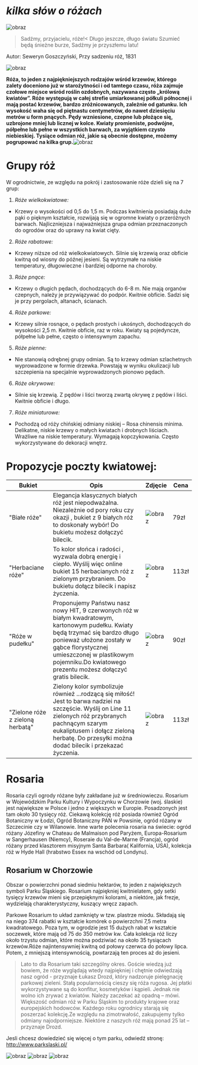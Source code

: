 #  *kilka słów o różach*                             
![obraz](roza3.jpg)


>Sadźmy, przyjacielu, róże!<
>Długo jeszcze, długo światu
>Szumieć będą śnieżne burze,
>Sadźmy je przyszłemu latu!

Autor: Seweryn Goszczyński, Przy sadzeniu róż, 1831




![obraz](roza4.jpg)

**Róża, to jeden z najpiękniejszych rodzajów wśród krzewów, którego zalety doceniono już w starożytności i od tamtego czasu, róża zajmuje czołowe miejsce wśród roślin ozdobnych, nazywana często „królową kwiatów”. Róże występują w całej strefie umiarkowanej półkuli północnej i mają postać krzewów, bardzo zróżnicowanych, zależnie od gatunku. Ich wysokość waha się od piętnastu centymetrów, do nawet dziesięciu metrów u form pnących. Pędy wzniesione, czepne lub płożące się, uzbrojone mniej lub licznej w kolce. Kwiaty promieniste, podwójne, półpełne lub pełne w wszystkich barwach, za wyjątkiem czysto niebieskiej. Tysiące odmian róż, jakie są obecnie dostępne, możemy pogrupować na kilka grup.**![obraz](roza8.jpg)



# Grupy róż

W ogrodnictwie, ze względu na pokrój i zastosowanie róże dzieli się na 7 grup:

1. *Róże wielkokwiatowe:*
 - Krzewy o wysokości od 0,5 do 1,5 m. Podczas kwitnienia posiadają duże pąki o pięknym kształcie, rozwijają się w ogromne kwiaty o przeróżnych barwach. Najliczniejsza i najważniejsza grupa odmian przeznaczonych do ogrodów oraz do uprawy na kwiat cięty.

2. *Róże rabatowe:*
 - Krzewy niższe od róż wielkokwiatowych. Silnie się krzewią oraz obficie kwitną od wiosny do późnej jesieni. Są wytrzymałe na niskie temperatury, długowieczne i bardziej odporne na choroby.

3. *Róże pnące:*
 - Krzewy o długich pędach, dochodzących do 6-8 m. Nie mają organów czepnych, należy je przywiązywać do podpór. Kwitnie obficie. Sadzi się je przy pergolach, altanach, ścianach.

4. *Róże parkowe:*
 - Krzewy silnie rosnące, o pędach prostych i ukośnych, dochodzących do wysokości 2,5 m. Kwitnie obficie, raz w roku. Kwiaty są pojedyncze, półpełne lub pełne, często o intensywnym zapachu.

5. *Róże pienne:*
 - Nie stanowią odrębnej grupy odmian. Są to krzewy odmian szlachetnych wyprowadzone w formie drzewka. Powstają w wyniku okulizacji lub szczepienia na specjalnie wyprowadzonych pionowo pędach.
 
6. *Róże okrywowe:*
 - Silnie się krzewią. Z pędów i liści tworzą zwartą okrywę z pędów i liści. Kwitnie obficie i długo.

7. *Róże miniaturowe:*
 - Pochodzą od róży chińskiej odmiany niskiej – Rosa chinensis minima. Delikatne, niskie krzewy o małych kwiatach i drobnych liściach. Wrażliwe na niskie temperatury. Wymagają kopczykowania. Często wykorzystywane do dekoracji wnętrz.




# Propozycje poczty kwiatowej:
| Bukiet      | Opis           | Zdjęcie  |Cena|
| ---------- |----------------| ---------|----|
|"Białe róże"|Elegancja klasycznych białych róż jest niepodważalna. Niezależnie od pory roku czy okazji , bukiet z 9 białych róż to doskonały wybór! Do bukietu możesz dołączyć bilecik.|![obraz](rose1.jpg)|79zł|
|"Herbaciane róże" | To kolor słońca i radości , wyzwala dobrą energię i ciepło. Wyślij więc online bukiet 15 herbacianych róż z zielonym przybraniem. Do bukietu dołącz bilecik i napisz życzenia.| ![obraz](rose2.jpg)|113zł|
|"Róże w pudełku"|Proponujemy Państwu nasz nowy HIT, 9 czerwonych róż w białym kwadratowym, kartonowym pudełku. Kwiaty będą trzymać się bardzo długo ponieważ ułożone zostały w gąbce florystycznej umieszczonej w plastikowym pojemniku.Do kwiatowego prezentu możesz dołączyć gratis bilecik.|![obraz](rose3.jpg)|90zł|
|"Zielone róże z zieloną herbatą"|Zielony kolor symbolizuje również ...rodzącą się miłość! Jest to barwa nadziei na szczęście. Wyślij on Line 11 zielonych róż przybranych pachnącym szarym eukaliptusem i dołącz zieloną herbatę. Do przesyłki można dodać bilecik i przekazać życzenia.|![obraz](rose4.jpg)|113zł|


# Rosaria
Rosaria czyli ogrody różane były zakładane już w średniowieczu. Rosarium w Wojewódzkim Parku Kultury i Wypoczynku w Chorzowie (woj. ślaskie) jest największe w Polsce i jedno z większych w Europie. Posadzonych jest tam około 30 tysięcy róż. Ciekawą kolekcję róż posiada również Ogród Botaniczny w Łodzi, Ogród Botaniczny PAN w Powsinie, ogród różany w Szczecinie czy w Wilanowie.
Inne warte polecenia rosaria na świecie: ogród różany Józefiny w Chateau de Malmaison pod Paryżem, Europa-Rosarium w Sangerhausen (Niemcy), Roseraie du Val-de-Marne (Francja), ogród różany przed klasztorem misyjnym Santa Barbara( Kalifornia, USA), kolekcja róż w Hyde Hall (hrabstwo Essex na wschód od Londynu).

## Rosarium w Chorzowie
Obszar o powierzchni ponad siedmiu hektarów, to jeden z największych symboli Parku Śląskiego. Rosarium najpiękniej kwitnielatem, gdy setki tysięcy krzewów mieni się przepięknymi kolorami, a niektóre, jak frezje, wydzielają charakterystyczny, kuszący wręcz zapach.

Parkowe Rosarium to układ zamknięty w tzw. plastrze miodu. Składają się na niego 374 rabatki w kształcie komórek o powierzchni 7,5 metra kwadratowego. Poza tym, w ogrodzie jest 15 dużych rabat w kształcie soczewek, które mają od 75 do 350 metrów kw. Cała kolekcja róż liczy około trzystu odmian, które można podziwiać na około 35 tysiącach krzewów.Róże najintensywniej kwitną od połowy czerwca do połowy lipca. Potem, z mniejszą intensywnością, powtarzają ten proces aż do jesieni.

>Lato to dla Rosarium taki szczególny okres. Goście wiedzą już bowiem, że róże wyglądają wtedy najpiękniej i chętnie odwiedzają nasz ogród - przyznaje Łukasz Drozd, który nadzoruje pielęgnację parkowej zieleni. Stałą popularnością cieszy się róża rugosa. Jej płatki wykorzystywane są do konfitur, kosmetyków i kąpieli. Jednak nie wolno ich zrywać z kwiatów. Należy zaczekać aż opadną – mówi. Większość odmian róż w Parku Śląskim to produkty krajowe oraz europejskich hodowców. Każdego roku ogrodnicy starają się poszerzać kolekcję.Ze względu na zimotrwałość, zakupujemy tylko odmiany najodporniejsze. Niektóre z naszych róż mają ponad 25 lat – przyznaje Drozd.

Jesli chcesz dowiedzieć się więcej o tym parku, odwiedź stronę:  http://www.parkslaski.pl/

![obraz](chorzow2.jpg)
![obraz](chorzow3.jpg)
![obraz](chorzow4.jpg)
